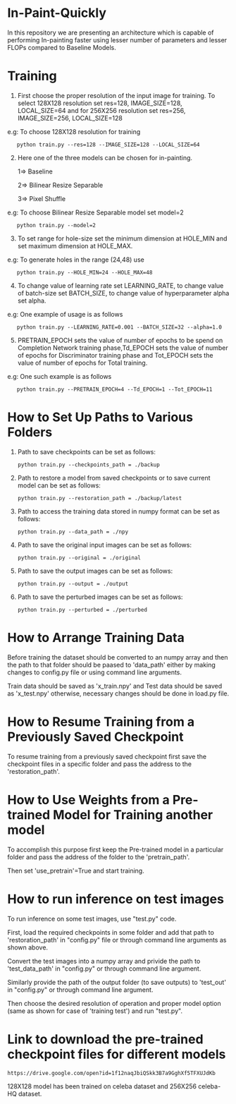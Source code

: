 # In-Paint-Quickly

In this repository we are presenting an architecture which is capable of performing In-painting faster using lesser number of parameters and lesser FLOPs compared to Baseline Models.

# Training

1. First choose the proper resolution of the input image for training. To select 128X128 resolution set res=128, IMAGE_SIZE=128,
LOCAL_SIZE=64 and for 256X256 resolution set res=256, IMAGE_SIZE=256, LOCAL_SIZE=128

e.g: To choose 128X128 resolution for training

       python train.py --res=128 --IMAGE_SIZE=128 --LOCAL_SIZE=64
    
2. Here one of the three models can be chosen for in-painting.
   
   1=> Baseline
   
   2=> Bilinear Resize Separable
   
   3=> Pixel Shuffle
   
e.g: To choose Bilinear Resize Separable model set model=2
   
       python train.py --model=2
       
3. To set range for hole-size set the minimum dimension at HOLE_MIN and set maximum dimension at HOLE_MAX.

e.g: To generate holes in the range (24,48) use
   
       python train.py --HOLE_MIN=24 --HOLE_MAX=48
       
4. To change value of learning rate set LEARNING_RATE, to change value of batch-size set BATCH_SIZE, to change value of
hyperparameter alpha set alpha.

e.g: One example of usage is as follows

       python train.py --LEARNING_RATE=0.001 --BATCH_SIZE=32 --alpha=1.0

5. PRETRAIN_EPOCH sets the value of number of epochs to be spend on Completion Network training phase,Td_EPOCH sets the
   value of number of epochs for Discriminator training phase and Tot_EPOCH sets the value of number of epochs for 
   Total training.
   
e.g: One such example is as follows

       python train.py --PRETRAIN_EPOCH=4 --Td_EPOCH=1 --Tot_EPOCH=11
       
       
# How to Set Up Paths to Various Folders

1. Path to save checkpoints can be set as follows:

       python train.py --checkpoints_path = ./backup

2. Path to restore a model from saved checkpoints or to save current model can be set as follows:

       python train.py --restoration_path = ./backup/latest

3. Path to access the training data stored in numpy format can be set as follows:

       python train.py --data_path = ./npy
       
4. Path to save the original input images can be set as follows: 

       python train.py --original = ./original

5. Path to save the output images can be set as follows:

       python train.py --output = ./output

6. Path to save the perturbed images can be set as follows:

       python train.py --perturbed = ./perturbed


# How to Arrange Training Data

Before training the dataset should be converted to an numpy array and then the path to that folder should be paased to 
'data_path' either by making changes to config.py file or using command line arguments.

Train data should be saved as 'x_train.npy' and Test data should be saved as 'x_test.npy' otherwise, necessary changes should be
done in load.py file.

# How to Resume Training from a Previously Saved Checkpoint

To resume training from a previously saved checkpoint first save the checkpoint files in a specific folder and pass the address
to the 'restoration_path'.

# How to Use Weights from a Pre-trained Model for Training another model

To accomplish this purpose first keep the Pre-trained model in a particular folder and pass the address of the folder to the
'pretrain_path'.

Then set 'use_pretrain'=True and start training.

# How to run inference on test images

To run inference on some test images, use "test.py" code. 

First, load the required checkpoints in some folder and add that path to 'restoration_path' in "config.py" file or through
command line arguments as shown above.

Convert the test images into a numpy array and privide the path to 'test_data_path' in "config.py" or through command line argument.

Similarly provide the path of the output folder (to save outputs) to 'test_out' in "config.py" or through command line argument. 

Then choose the desired resolution of operation and proper model option (same as shown for case of 'training test') and run
"test.py". 

# Link to download the pre-trained checkpoint files for different models

    https://drive.google.com/open?id=1f12naqJbiQSkk3B7a9GghXf5TFXUJdKb

128X128 model has been trained on celeba dataset and 256X256 celeba-HQ dataset.




